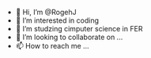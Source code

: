 - 👋 Hi, I’m @RogehJ
- 👀 I’m interested in coding
- 🌱 I’m studzing cimputer science in FER
- 💞️ I’m looking to collaborate on ...
- 📫 How to reach me ...

<!---
RogehJ/RogehJ is a ✨ special ✨ repository because its `README.md` (this file) appears on your GitHub profile.
You can click the Preview link to take a look at your changes.
--->
